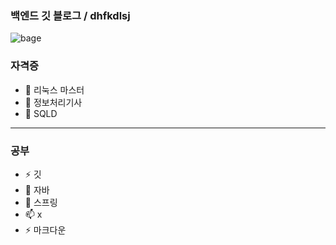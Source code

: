 ### 백엔드 깃 블로그 /  dhfkdlsj

![bage](https://img.shields.io/badge/공부-blue)

### 자격증
- 🔭 리눅스 마스터
- 🌱 정보처리기사 
- 👯 SQLD
---
### 공부
- ⚡ 깃
- 🤔 자바
- 💬 스프링
- 📫 x 
- ⚡ 마크다운
